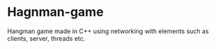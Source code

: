 # Hagnman-game
Hangman game made in C++ using networking with elements such as clients, server, threads etc. 
